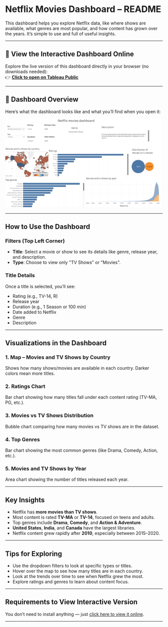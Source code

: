 # Netflix Movies Dashboard – README

This dashboard helps you explore Netflix data, like where shows are available, what genres are most popular, and how content has grown over the years. It’s simple to use and full of useful insights.

---

## 🔗 View the Interactive Dashboard Online

Explore the live version of this dashboard directly in your browser (no downloads needed):  
👉 [**Click to open on Tableau Public**](https://public.tableau.com/views/netflix_dashboard_extract/Dashboard1?:language=en-US&publish=yes&:sid=&:redirect=auth&:display_count=n&:origin=viz_share_link)

---

## 📸 Dashboard Overview

Here’s what the dashboard looks like and what you’ll find when you open it:

![Netflix Dashboard Overview](screenshots/dashboard_overview.png)

---

## How to Use the Dashboard

### Filters (Top Left Corner)
- **Title**: Select a movie or show to see its details like genre, release year, and description.
- **Type**: Choose to view only "TV Shows" or "Movies".

### Title Details
Once a title is selected, you’ll see:
- Rating (e.g., TV-14, R)
- Release year
- Duration (e.g., 1 Season or 100 min)
- Date added to Netflix
- Genre
- Description

---

## Visualizations in the Dashboard

### 1. **Map – Movies and TV Shows by Country**
Shows how many shows/movies are available in each country. Darker colors mean more titles.

### 2. **Ratings Chart**
Bar chart showing how many titles fall under each content rating (TV-MA, PG, etc.).

### 3. **Movies vs TV Shows Distribution**
Bubble chart comparing how many movies vs TV shows are in the dataset.

### 4. **Top Genres**
Bar chart showing the most common genres (like Drama, Comedy, Action, etc.).

### 5. **Movies and TV Shows by Year**
Area chart showing the number of titles released each year.

---

## Key Insights

- Netflix has **more movies than TV shows**.
- Most content is rated **TV-MA** or **TV-14**, focused on teens and adults.
- Top genres include **Drama**, **Comedy**, and **Action & Adventure**.
- **United States**, **India**, and **Canada** have the largest libraries.
- Netflix content grew rapidly after **2010**, especially between 2015–2020.

---

## Tips for Exploring

- Use the dropdown filters to look at specific types or titles.
- Hover over the map to see how many titles are in each country.
- Look at the trends over time to see when Netflix grew the most.
- Explore ratings and genres to learn about content focus.

---

## Requirements to View Interactive Version

You don’t need to install anything — just [click here to view it online](https://public.tableau.com/views/netflix_dashboard_extract/Dashboard1?:language=en-US&publish=yes&:sid=&:redirect=auth&:display_count=n&:origin=viz_share_link).

---
